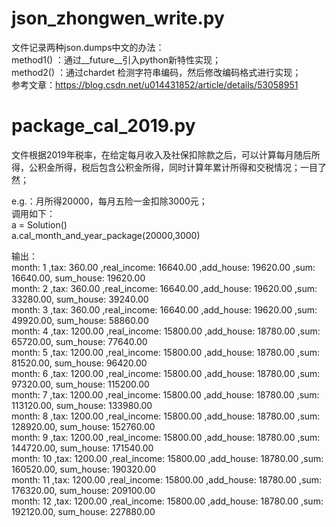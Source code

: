 # json_zhongwen_write.py
文件记录两种json.dumps中文的办法：  
    method1() ：通过__future__引入python新特性实现；  
    method2() ：通过chardet 检测字符串编码，然后修改编码格式进行实现；  
    参考文章：https://blog.csdn.net/u014431852/article/details/53058951  

# package_cal_2019.py

文件根据2019年税率，在给定每月收入及社保扣除款之后，可以计算每月随后所得，公积金所得，税后包含公积金所得，同时计算年累计所得和交税情况；一目了然；

e.g.：月所得20000，每月五险一金扣除3000元；  
调用如下：  
a = Solution()   
a.cal_month_and_year_package(20000,3000)   

输出：  
month: 1 ,tax: 360.00 ,real_income: 16640.00 ,add_house: 19620.00 ,sum: 16640.00, sum_house: 19620.00  
month: 2 ,tax: 360.00 ,real_income: 16640.00 ,add_house: 19620.00 ,sum: 33280.00, sum_house: 39240.00  
month: 3 ,tax: 360.00 ,real_income: 16640.00 ,add_house: 19620.00 ,sum: 49920.00, sum_house: 58860.00  
month: 4 ,tax: 1200.00 ,real_income: 15800.00 ,add_house: 18780.00 ,sum: 65720.00, sum_house: 77640.00  
month: 5 ,tax: 1200.00 ,real_income: 15800.00 ,add_house: 18780.00 ,sum: 81520.00, sum_house: 96420.00  
month: 6 ,tax: 1200.00 ,real_income: 15800.00 ,add_house: 18780.00 ,sum: 97320.00, sum_house: 115200.00  
month: 7 ,tax: 1200.00 ,real_income: 15800.00 ,add_house: 18780.00 ,sum: 113120.00, sum_house: 133980.00  
month: 8 ,tax: 1200.00 ,real_income: 15800.00 ,add_house: 18780.00 ,sum: 128920.00, sum_house: 152760.00  
month: 9 ,tax: 1200.00 ,real_income: 15800.00 ,add_house: 18780.00 ,sum: 144720.00, sum_house: 171540.00  
month: 10 ,tax: 1200.00 ,real_income: 15800.00 ,add_house: 18780.00 ,sum: 160520.00, sum_house: 190320.00  
month: 11 ,tax: 1200.00 ,real_income: 15800.00 ,add_house: 18780.00 ,sum: 176320.00, sum_house: 209100.00  
month: 12 ,tax: 1200.00 ,real_income: 15800.00 ,add_house: 18780.00 ,sum: 192120.00, sum_house: 227880.00  

